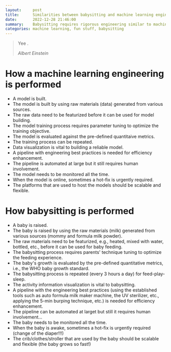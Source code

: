 ```yaml
---
layout:     post
title:      Similarities between babysitting and machine learning engineering
date:       2022-12-28 21:46:00
summary:    Babysitting requires rigorous engineering similar to machine learning. 
categories: machine learning, fun stuff, babysitting
---
```


<blockquote>
  <p>Yee .</p>
  <footer><cite title="Albert Einstein">Albert Einstein</cite></footer>
</blockquote>

# How a machine learning engineering is performed

* A model is built.
* The model is built by using raw materials (data) generated from various
  sources. 
* The raw data need to be featurized before it can be used for model building.
* The model training process requires parameter tuning to optimize the training
  objective. 
* The model is evaluated against the pre-defined quantitaive metrics.
* The training process can be repeated. 
* Data visualization is vital to building a reliable model. 
* A pipeline with engineering best practices is needed for efficiency
  enhancement. 
* The pipeline is automated at large but it still requires human involvement.
* The model needs to be monitored all the time.
* When the model is online, sometimes a hot-fix is urgently required.
* The platforms that are used to host the models should be scalable and flexible.

# How babysitting is performed

* A baby is raised.
* The baby is raised by using the raw materials (milk) generated from various
  sources (mommy and formula milk powder).
* The raw materials need to be featurized, e.g., heated, mixed with water,
  bottled, etc., before it can be used for baby feeding. 
* The babysitting process requires parents' technique tuning to optimize the
  feeding experience. 
* The baby's growth is evaluated by the pre-defined quantitative metrics, i.e.,
  the WHO baby growth standard. 
* The babysitting process is repeated (every 3 hours a day) for feed-play-sleep.
* The activity information visualization is vital to babysitting.
* A pipeline with the engineering best practices (using the established tools
  such as auto formula milk maker machine, the UV sterilizer, etc., applying the
  5-min burping technique, etc.) is needed for efficiency enhancement. 
* The pipeline can be automated at larget but still it requires human
  involvement... 
* The baby needs to be monitored all the time. 
* When the baby is awake, sometimes a hot-fix is urgently required (change of
  the diaper!!!)
* The crib/clothes/stroller that are used by the baby should be scalable and
  flexible (the baby grows so fast!)

